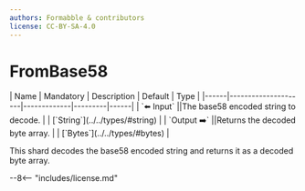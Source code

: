 ```yaml
---
authors: Formabble & contributors
license: CC-BY-SA-4.0
---
```



# FromBase58

<div class="sh-parameters" markdown="1">
| Name | Mandatory | Description | Default | Type |
|------|---------------------|-------------|---------|------|
| `⬅️ Input` ||The base58 encoded string to decode. | | [`String`](../../types/#string) |
| `Output ➡️` ||Returns the decoded byte array. | | [`Bytes`](../../types/#bytes) |

</div>

This shard decodes the base58 encoded string and returns it as a decoded byte array.

--8<-- "includes/license.md"

